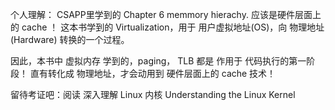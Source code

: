 个人理解：
CSAPP里学到的 Chapter 6 memmory hierachy. 应该是硬件层面上的 cache ！
这本书学到的 Virtualization，用于 用户虚拟地址(OS)，向 物理地址(Hardware) 转换的一个过程。

因此，本书中 虚拟内存 学到的，paging， TLB 都是 作用于 代码执行的第一阶段！
直有转化成 物理地址，才会动用到 硬件层面上的 cache 技术！

留待考证吧：阅读 深入理解 Linux 内核 
Understanding the Linux Kernel










